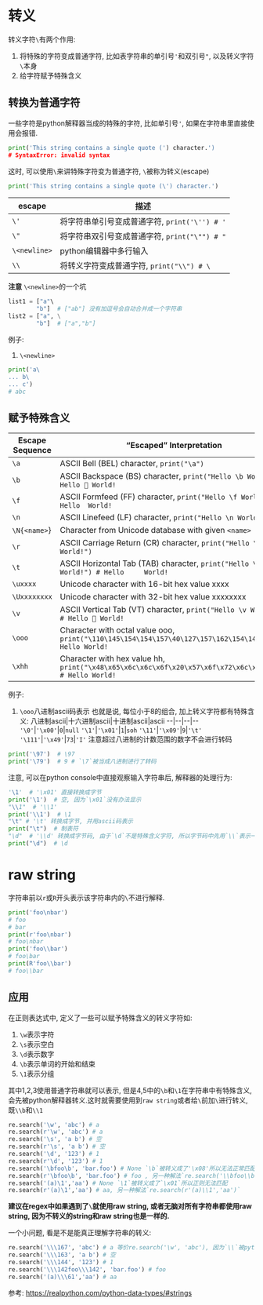 # 转义
转义字符`\`有两个作用:
1. 将特殊的字符变成普通字符, 比如表字符串的单引号`'`和双引号`"`, 以及转义字符`\`本身
2. 给字符赋予特殊含义




## 转换为普通字符
一些字符是python解释器当成的特殊的字符, 比如单引号`'`, 如果在字符串里直接使用会报错.

```python
print('This string contains a single quote (') character.')
# SyntaxError: invalid syntax
```
这时, 可以使用`\`来讲特殊字符变为普通字符, `\`被称为转义(escape)

```python
print('This string contains a single quote (\') character.')
```


escape|描述
--|--
`\'`|将字符串单引号变成普通字符, `print('\'') # '`
`\"`|将字符串双引号变成普通字符, `print("\"") # "`
`\<newline>`|python编辑器中多行输入
`\\`|将转义字符变成普通字符, `print("\\") # \`

**注意**
`\<newline>`的一个坑
```python
list1 = ["a"\
        "b"]  # ["ab"] 没有加逗号会自动合并成一个字符串
list2 = ["a", \
        "b"]  # ["a","b"]

```


例子:
1. `\<newline>`
```python
print('a\
... b\
... c')
# abc
```

## 赋予特殊含义
Escape Sequence|“Escaped” Interpretation
--|--
`\a`|ASCII Bell (BEL) character, `print("\a")`
`\b`|ASCII Backspace (BS) character, `print("Hello \b World!") # Hello  World!`
`\f`|ASCII Formfeed (FF) character, `print("Hello \f World!") # Hello  World!`
`\n`|ASCII Linefeed (LF) character, `print("Hello \n World!")`
`\N{<name>`}|Character from Unicode database with given `<name>`
`\r`|ASCII Carriage Return (CR) character, `print("Hello \r World!")`
`\t`|ASCII Horizontal Tab (TAB) character, `print("Hello \t World!") # Hello 	 World!`
`\uxxxx`|Unicode character with 16-bit hex value xxxx
`\Uxxxxxxxx`|Unicode character with 32-bit hex value xxxxxxxx
`\v`|ASCII Vertical Tab (VT) character, `print("Hello \v World!") # Hello  World!`
`\ooo`|Character with octal value ooo, `print("\110\145\154\154\157\40\127\157\162\154\144\41") # Hello World!`
`\xhh`|Character with hex value hh, `print("\x48\x65\x6c\x6c\x6f\x20\x57\x6f\x72\x6c\x64\x21") # Hello World!`

例子:
1. `\ooo`八进制ascii码表示
也就是说, 每位小于8的组合, 加上转义字符都有特殊含义:
八进制ascii|十六进制ascii|十进制ascii|ascii
--|--|--|--
`'\0'`|`'\x00'`|`0`|`null`
`'\1'`|`'\x01'`|`1`|`soh`
`'\11'`|`'\x09'`|`9`|`'\t'`
`'\111'`|`'\x49'`|`73`|`'I'`
注意超过八进制的计数范围的数字不会进行转码
```python
print('\97')  # \97
print('\79')  # 9 # `\7`被当成八进制进行了转码
```

注意, 可以在python console中直接观察输入字符串后, 解释器的处理行为:
```python
'\1'  # '\x01' 直接转换成字节
print('\1')  # 空, 因为`\x01`没有办法显示
"\\1"  # '\\1'
print('\\1')  # \1
"\t" # '\t' 转换成字节, 并用ascii码表示
print("\t")  # 制表符
"\d"  # '\\d' 转换成字节码, 由于`\d`不是特殊含义字符, 所以字节码中先用`\\`表示一个`\`, 然后ascii码表示字节
print("\d")  # \d
```





# raw string
字符串前以`r`或`R`开头表示该字符串内的`\`不进行解释.
```python
print('foo\nbar')
# foo
# bar
print(r'foo\nbar')
# foo\nbar
print('foo\\bar')
# foo\bar
print(R'foo\\bar')
# foo\\bar
```

## 应用
在正则表达式中, 定义了一些可以赋予特殊含义的转义字符如:
1. `\w`表示字符
2. `\s`表示空白
3. `\d`表示数字
4. `\b`表示单词的开始和结束
5. `\1`表示分组

其中1,2,3使用普通字符串就可以表示, 但是4,5中的`\b`和`\1`在字符串中有特殊含义, 会先被python解释器转义.这时就需要使用到`raw string`或者给`\`前加`\`进行转义, 既`\\b`和`\\1`

```python
re.search('\w', 'abc') # a
re.search(r'\w', 'abc') # a
re.search('\s', 'a b') # 空
re.search(r'\s', 'a b') # 空
re.search('\d', '123') # 1
re.search(r'\d', '123') # 1
re.search('\bfoo\b', 'bar.foo') # None `\b`被转义成了'\x08'所以无法正常匹配
re.search(r'\bfoo\b', 'bar.foo') # foo , 另一种解法`re.search('\\bfoo\\b','bar.foo')`
re.search('(a)\1','aa') # None `\1`被转义成了`\x01`所以正则无法匹配
re.search(r'(a)\1','aa') # aa, 另一种解法`re.search(r'(a)\\1','aa')`
```
**建议在regex中如果遇到了`\`就使用raw string, 或者无脑对所有字符串都使用raw string, 因为不转义的string和raw string也是一样的.**

一个小问题, 看是不是能真正理解字符串的转义:
```python
re.search('\\\167', 'abc') # a 等价re.search('\w', 'abc'), 因为`\\`被python解释器转义为`\`, 而`\167`是ascii码`w`八进制表示, 下面的同理:
re.search('\\\163', 'a b') # 空
re.search('\\\144', '123') # 1
re.search('\\\142foo\\\142', 'bar.foo') # foo
re.search('(a)\\\61','aa') # aa
```





参考:
https://realpython.com/python-data-types/#strings